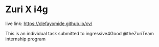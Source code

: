 # Zuri X i4g
live link: https://clefayomide.github.io/cv/

This is an individual task submitted to ingressive4Good @theZuriTeam internship program
